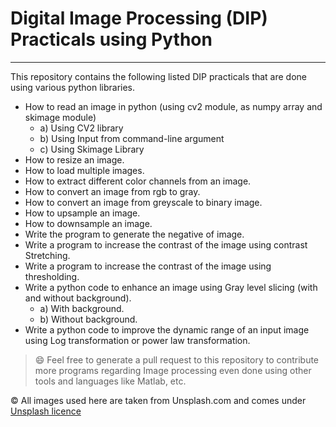 # Digital Image Processing (DIP) Practicals using Python
***
This repository contains the following listed DIP practicals that are done using various python libraries.

- How to read an image in python (using cv2 module, as numpy array 
and skimage module)
  - a) Using CV2 library
  - b) Using Input from command-line argument
  - c) Using Skimage Library
- How to resize an image.
- How to load multiple images.
- How to extract different color channels from an image.
- How to convert an image from rgb to gray.
- How to convert an image from greyscale to binary image.
- How to upsample an image.
- How to downsample an image.
- Write the program to generate the negative of image.
- Write a program to increase the contrast of the image using 
contrast Stretching.
- Write a program to increase the contrast of the image using 
thresholding.
- Write a python code to enhance an image using Gray level slicing
(with and without background).
  - a) With background.
  - b) Without background.
- Write a python code to improve the dynamic range of an input 
image using Log transformation or power law transformation.

> :smile: Feel free to generate a pull request to this repository to contribute more programs regarding Image processing even done using other tools and languages like Matlab, etc.

&copy; All images used here are taken from Unsplash.com and comes under [Unsplash licence](https://unsplash.com/license) 